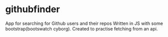# githubfinder
App for searching for Github users and their repos
Written in JS with some bootstrap(bootswatch cyborg).
Created to practise fetching from an api.
